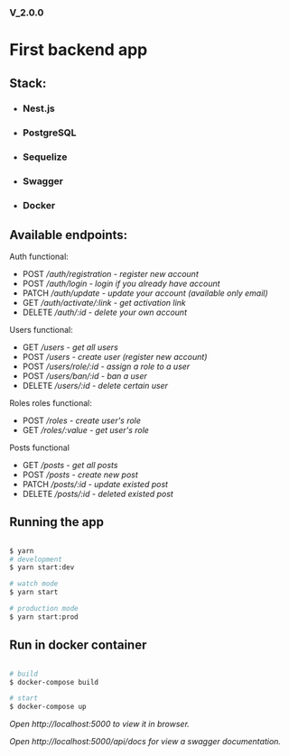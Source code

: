 ### V_2.0.0

# First backend app


## Stack:
* ### Nest.js
* ### PostgreSQL
* ### Sequelize
* ### Swagger
* ### Docker


## Available endpoints:


Auth functional:
- POST */auth/registration - register new account*
- POST */auth/login - login if you already have account*
- PATCH */auth/update - update your account (available only email)*
- GET */auth/activate/:link - get activation link*
- DELETE */auth/:id  - delete your own account*

Users functional:
- GET */users - get all users*
- POST */users - create user (register new account)*
- POST */users/role/:id - assign a role to a user*
- POST */users/ban/:id - ban a user*
- DELETE */users/:id - delete certain user*

Roles roles functional:
- POST */roles - create user's role*
- GET */roles/:value - get user's role*


Posts functional
- GET */posts - get all posts*
- POST */posts - create new post*
- PATCH */posts/:id - update existed post*
- DELETE */posts/:id - deleted existed post*



## Running the app

```bash

$ yarn
# development
$ yarn start:dev

# watch mode
$ yarn start

# production mode
$ yarn start:prod
```

## Run in docker container

```bash

# build
$ docker-compose build

# start
$ docker-compose up

```

*Open http://localhost:5000 to view it in browser.*

*Open *http://localhost:5000/api/docs* for view a swagger documentation.*
